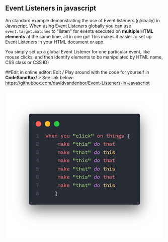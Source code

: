 Event Listeners in javascript
-----------------------------
An standard example demonstrating the use of Event listeners (globally) in Javascript. When using Event Listeners globally you can use ```event.target.matches``` to "listen" for events executed on **multiple HTML elements** at the same time, all in one go! This makes it easier to set up Event Listeners in your HTML document or app. 

You simply set up a global Event Listener for one particular event, like mouse clicks, and then identify elements to be manipulated by HTML name, CSS class or CSS ID) <br>

##Edit in online editor:
Edit / Play around with the code for yourself in **CodeSandBox**! > See link below:
https://githubbox.com/davidvandenbor/Event-Listeners-in-Javascript

<img src="event-listener-global.png">

